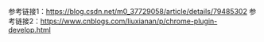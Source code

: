 参考链接1：https://blog.csdn.net/m0_37729058/article/details/79485302
参考链接2：https://www.cnblogs.com/liuxianan/p/chrome-plugin-develop.html